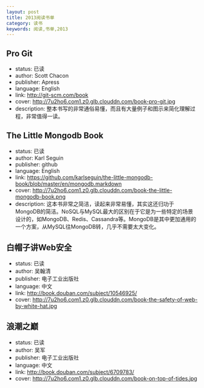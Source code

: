```yaml
---
layout: post
title: 2013阅读书单
category: 读书
keywords: 阅读,书单,2013
---
```


## Pro Git

- status: 已读
- author: Scott Chacon
- publisher: Apress
- language: English
- link: http://git-scm.com/book
- cover: http://7u2ho6.com1.z0.glb.clouddn.com/book-pro-git.jpg
- description: 整本书写的非常通俗易懂，而且有大量例子和图示来简化理解过程，非常值得一读。

## The Little Mongodb Book

- status: 已读
- author: Karl Seguin
- publisher: github
- language: English
- link: https://github.com/karlseguin/the-little-mongodb-book/blob/master/en/mongodb.markdown
- cover: http://7u2ho6.com1.z0.glb.clouddn.com/book-the-little-mongodb-book.png
- description: 这本书非常之简洁，读起来非常易懂，其实这还归功于MongoDB的简洁。NoSQL与MySQL最大的区别在于它是为一些特定的场景设计的，如MongoDB、Redis、Cassandra等。MongoDB是其中更加通用的一个方案，从MySQL往MongoDB转，几乎不需要太大变化。

## 白帽子讲Web安全

- status: 已读
- author: 吴翰清
- publisher: 电子工业出版社
- language: 中文
- link: http://book.douban.com/subject/10546925/
- cover: http://7u2ho6.com1.z0.glb.clouddn.com/book-the-safety-of-web-by-white-hat.jpg

## 浪潮之巅

- status: 已读
- author: 吴军
- publisher: 电子工业出版社
- language: 中文
- link: http://book.douban.com/subject/6709783/
- cover: http://7u2ho6.com1.z0.glb.clouddn.com/book-on-top-of-tides.jpg


